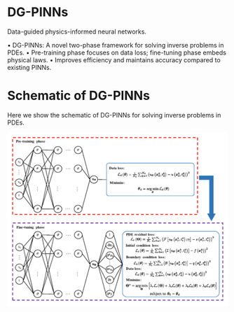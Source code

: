 # DG-PINNs
Data-guided physics-informed neural networks.

•	DG-PINNs: A novel two-phase framework for solving inverse problems in PDEs.
•	Pre-training phase focuses on data loss; fine-tuning phase embeds physical laws.
•	Improves efficiency and maintains accuracy compared to existing PINNs.

# Schematic of DG-PINNs
Here we show the schematic of DG-PINNs for solving inverse problems in PDEs.

<p align="center">
  <img src="DGPINN_diagram.png" width="800">
</p>
